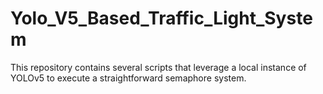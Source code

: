 # Yolo_V5_Based_Traffic_Light_System
This repository contains several scripts that leverage a local instance of YOLOv5 to execute a straightforward semaphore system.
